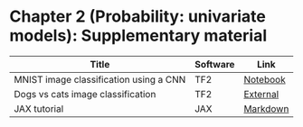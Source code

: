 # Chapter 2 (Probability: univariate models): Supplementary material
|Title|Software|Link|
-|-|-
|MNIST image classification using a CNN|TF2|[Notebook](https://colab.research.google.com/github/probml/probml-notebooks/tree/main/notebooks/cnn_mnist_tf.ipynb)
|Dogs vs cats image classification|TF2|[External](https://www.tensorflow.org/tutorials/images/classification)
|JAX tutorial|JAX|[Markdown](https://colab.research.google.com/github/probml/probml-notebooks/tree/main/markdown/jax_tutorials.md)